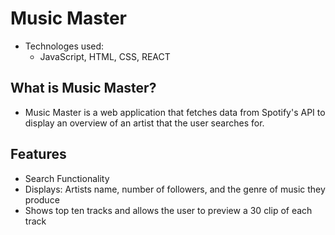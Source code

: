 # Music Master
- Technologes used:
  - JavaScript, HTML, CSS, REACT
  
## What is Music Master?
- Music Master is a web application that fetches data from Spotify's API to display an overview of an artist that the user searches for. 

## Features
- Search Functionality 
- Displays: Artists name, number of followers, and the genre of music they produce
- Shows top ten tracks and allows the user to preview a 30 clip of each track
